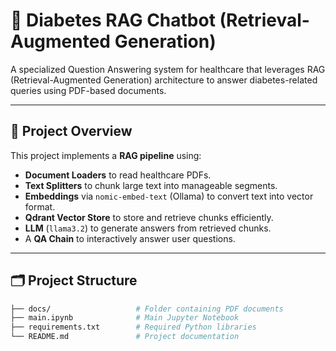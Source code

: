 # 🧠 Diabetes RAG Chatbot (Retrieval-Augmented Generation)

A specialized Question Answering system for healthcare that leverages RAG (Retrieval-Augmented Generation) architecture to answer diabetes-related queries using PDF-based documents.

---

## 🚀 Project Overview

This project implements a **RAG pipeline** using:

- **Document Loaders** to read healthcare PDFs.
- **Text Splitters** to chunk large text into manageable segments.
- **Embeddings** via `nomic-embed-text` (Ollama) to convert text into vector format.
- **Qdrant Vector Store** to store and retrieve chunks efficiently.
- **LLM** (`llama3.2`) to generate answers from retrieved chunks.
- A **QA Chain** to interactively answer user questions.

---

## 🗂️ Project Structure

```bash
├── docs/                   # Folder containing PDF documents
├── main.ipynb              # Main Jupyter Notebook 
├── requirements.txt        # Required Python libraries
└── README.md               # Project documentation 
